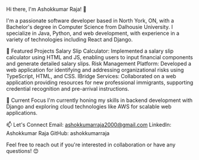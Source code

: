 Hi there, I'm Ashokkumar Raja! 👋

I'm a passionate software developer based in North York, ON, with a Bachelor's degree in Computer Science from Dalhousie University. I specialize in Java, Python, and web development, with experience in a variety of technologies including React and Django.

🚀 Featured Projects
Salary Slip Calculator: Implemented a salary slip calculator using HTML and JS, enabling users to input financial components and generate detailed salary slips.
Risk Management Platform: Developed a web application for identifying and addressing organizational risks using TypeScript, HTML, and CSS.
IBridge Services: Collaborated on a web application providing resources for new professional immigrants, supporting credential recognition and pre-arrival instructions.

🌱 Current Focus
I'm currently honing my skills in backend development with Django and exploring cloud technologies like AWS for scalable web applications.

📫 Let's Connect
Email: ashokkumarraja2000@gmail.com
LinkedIn: Ashokkumar Raja
GitHub: ashokkumarraja

Feel free to reach out if you're interested in collaboration or have any questions! 😊
